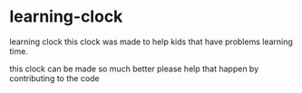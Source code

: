 # learning-clock
learning clock
this clock was made to help kids that have problems learning  time.

this clock can be made so much better please help that happen by contributing to the code

